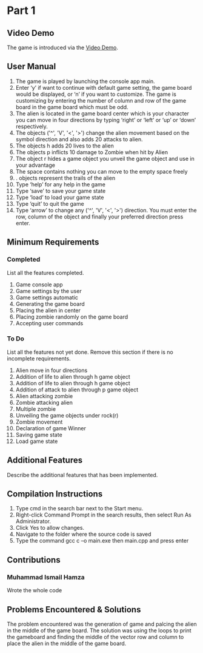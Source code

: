# Part 1

## Video Demo

The game is introduced via the [Video Demo](https://youtube.com).

## User Manual
1.	The game is played by launching the console app main.
2.	 Enter ‘y’ if want to continue with default game setting, the game board would be displayed, or ‘n’ if you want to customize. The game is customizing by entering the number of column and row of the game board in the game board which must be odd. 
3.	The alien is located in the game board center which is your character you can move in four directions by typing ‘right’ or ‘left’ or ‘up’ or ‘down’ respectively. 
4.	The objects ('^', 'V', '<', '>') change the alien movement based on the symbol direction and also adds 20 attacks to alien.
5.	The objects h adds 20 lives to the alien
6.	The objects p inflicts 10 damage to Zombie when hit by Alien
7.	The object r hides a game object you unveil the game object and use in your advantage 
8.	The space contains nothing you can move to the empty space freely
9.	.  objects represent the trails of the alien 
10.	Type ‘help’ for any help in the game 
11.	Type ‘save’ to save your game state
12.	Type ‘load’ to load your game state 
13.	Type ‘quit’ to quit the game
14.	Type ‘arrow’ to change any ('^', 'V', '<', '>') direction. You must enter the row, column of the object and finally your preferred direction press enter.

## Minimum Requirements
### Completed

List all the features completed.

1.	Game console app
2.	Game settings by the user
3.	Game settings automatic
4.	Generating the game board 
5.	Placing the alien in center
6.	Placing zombie randomly on the game board 
7.	Accepting user commands 

### To Do

List all the features not yet done. Remove this section if there is no incomplete requirements.

1.	Alien move in four directions
2.	Addition of life to alien through h game object
3.	Addition of life to alien through h game object
4.	Addition of attack to alien through p game object
5.	Alien attacking zombie
6.	Zombie attacking alien
7.	Multiple zombie 
8.	Unveiling the game objects under rock(r)
9.	Zombie movement
10.	Declaration of game Winner 
11.	Saving game state
12.	Load game state 

## Additional Features

Describe the additional features that has been implemented.
## Compilation Instructions 
1.	Type cmd in the search bar next to the Start menu.
2.	Right-click Command Prompt in the search results, then select Run As Administrator.
3.	Click Yes to allow changes.
4.	Navigate to the folder where the source code is saved
5.	Type the command gcc c –o main.exe then main.cpp and press enter 
## Contributions

### Muhammad Ismail Hamza 

Wrote the whole code

## Problems Encountered & Solutions

The problem encountered was the generation of game and palcing the alien in the middle of the game board.
The solution was using the loops to print the gameboard and finding the middle of the vector row and column to place the alien in the middle of the game board.
